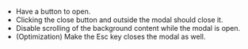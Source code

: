 - Have a button to open.
- Clicking the close button and outside the modal should close it.
- Disable scrolling of the background content while the modal is open.
- (Optimization) Make the Esc key closes the modal as well.
